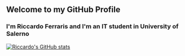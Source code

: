 ## Welcome to my GitHub Profile
### I'm Riccardo Ferraris and I'm an IT student in University of Salerno

[![Riccardo's GitHub stats](https://github-readme-stats.vercel.app/api?username=riccardo-ferraris&show_icons=true&theme=radical)](https://github.com/riccardo-ferraris/github-readme-stats)

<!--
**riccardo-ferraris/riccardo-ferraris** is a ✨ _special_ ✨ repository because its `README.md` (this file) appears on your GitHub profile.

Here are some ideas to get you started:

- 🔭 I’m currently working on ...
- 🌱 I’m currently learning ...
- 👯 I’m looking to collaborate on ...
- 🤔 I’m looking for help with ...
- 💬 Ask me about ...
- 📫 How to reach me: ...
- 😄 Pronouns: ...
- ⚡ Fun fact: ...
-->
